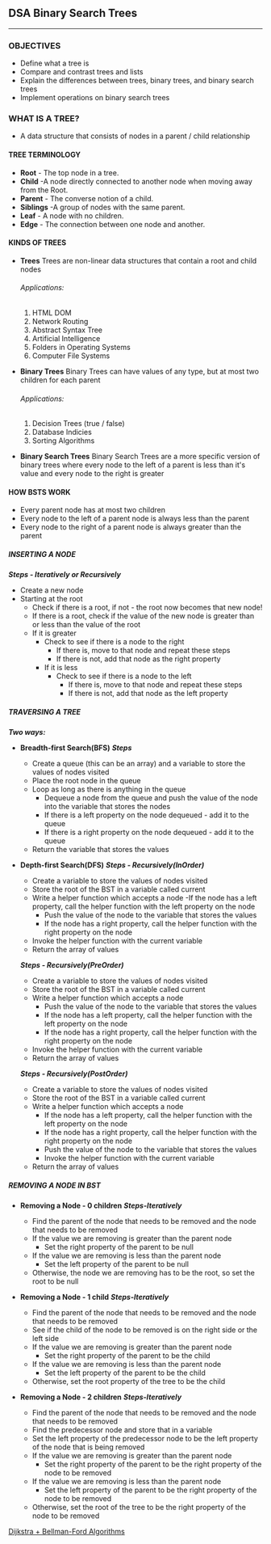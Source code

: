 ## DSA Binary Search Trees
***

### OBJECTIVES
- Define what a tree is
- Compare and contrast trees and lists
- Explain the differences between trees, binary trees, and binary search trees
- Implement operations on binary search trees

### WHAT IS A TREE?
- A data structure that consists of nodes in a parent / child relationship

#### TREE TERMINOLOGY
- **Root** - The top node in a tree.
- **Child** -A node directly connected to another node when moving away from the Root.
- **Parent** - The converse notion of a child.
- **Siblings** -A group of nodes with the same parent.
- **Leaf** - A node with no children.
- **Edge** - The connection between one node and another.

#### KINDS OF TREES
- **Trees**
  Trees are non-linear data structures that contain a root and child nodes
  ###### Applications:
  1. HTML DOM
  2. Network Routing
  3. Abstract Syntax Tree
  4. Artificial Intelligence
  5. Folders in Operating Systems
  6. Computer File Systems

- **Binary Trees**
  Binary Trees can have values of any type, but at most two children for each parent
  ###### Applications:
  1. Decision Trees (true / false)
  2. Database Indicies
  3. Sorting Algorithms
   
- **Binary Search Trees**
  Binary Search Trees are a more specific version of binary trees where every node to the left of a parent is less than it's value and every node to the right is greater

#### HOW BSTS WORK
- Every parent node has at most two children
- Every node to the left of a parent node is always less than the parent
- Every node to the right of a parent node is always greater than the parent
  
##### INSERTING A NODE
***Steps - Iteratively or Recursively***
- Create a new node
- Starting at the root
    - Check if there is a root, if not - the root now becomes that new node!
    - If there is a root, check if the value of the new node is greater than or less than the value of the root
  - If it is greater 
    - Check to see if there is a node to the right
        - If there is, move to that node and repeat these steps
        - If there is not, add that node as the right property
    - If it is less
        - Check to see if there is a node to the left
            - If there is, move to that node and repeat these steps
            - If there is not, add that node as the left property
  
##### TRAVERSING A TREE
***Two ways:***
- **Breadth-first Search(BFS)**
  ***Steps***
    - Create a queue (this can be an array) and a variable to store the values of nodes visited
    - Place the root node in the queue
    - Loop as long as there is anything in the queue
        - Dequeue a node from the queue and push the value of the node into the variable that stores the nodes
        - If there is a left property on the node dequeued - add it to the queue
        - If there is a right property on the node dequeued - add it to the queue
    - Return the variable that stores the values

- **Depth-first Search(DFS)**
  ***Steps - Recursively(InOrder)***
    - Create a variable to store the values of nodes visited
    - Store the root of the BST in a variable called current
    - Write a helper function which accepts a node
        -If the node has a left property, call the helper function with the left property on the node
        - Push the value of the node to the variable that stores the values
        - If the node has a right property, call the helper function with the right property on the node
    - Invoke the helper function with the current variable
    - Return the array of values

    ***Steps - Recursively(PreOrder)***
    - Create a variable to store the values of nodes visited
    - Store the root of the BST in a variable called current
    - Write a helper function which accepts a node
        - Push the value of the node to the variable that stores the values
        - If the node has a left property, call the helper function with the left property on the node
        - If the node has a right property, call the helper function with the right property on the node
    - Invoke the helper function with the current variable
    - Return the array of values

    ***Steps - Recursively(PostOrder)***
    - Create a variable to store the values of nodes visited
    - Store the root of the BST in a variable called current
    - Write a helper function which accepts a node
        - If the node has a left property, call the helper function with the left property on the node
        - If the node has a right property, call the helper function with the right property on the node
        - Push the value of the node to the variable that stores the values
        - Invoke the helper function with the current variable
    - Return the array of values

##### REMOVING A NODE IN BST
- **Removing a Node - 0 children**
  ***Steps-Iteratively***
    - Find the parent of the node that needs to be removed and the node that needs to be removed
    - If the value we are removing is greater than the parent node
      - Set the right property of the parent to be null
    - If the value we are removing is less than the parent node​
      - Set the left property of the parent to be null
    - Otherwise, the node we are removing has to be the root, so set the root to be null
  
- **Removing a Node - 1 child**
  ***Steps-Iteratively***
    - Find the parent of the node that needs to be removed and the node that needs to be removed
    - See if the child of the node to be removed is on the right side or the left side
    - If the value we are removing is greater than the parent node​​
      - Set the right property of the parent to be the child
    - If the value we are removing is less than the parent node​
      - Set the left property of the parent to be the child
    - Otherwise, set the root property of the tree to be the child

- **Removing a Node - 2 children**
  ***Steps-Iteratively***
    - Find the parent of the node that needs to be removed and the node that needs to be removed
    - Find the predecessor node and store that in a variable
    - Set the left property of the predecessor node to be the left property of the node that is being removed
    - If the value we are removing is greater than the parent node​​
      - Set the right property of the parent to be the right property of the node to be removed
    - If the value we are removing is less than the parent node​
        - Set the left property of the parent to be the right property of the node to be removed
    - Otherwise, set the root of the tree to be the right property of the node to be removed

[Dijkstra + Bellman-Ford
Algorithms](https://medium.com/basecs/finding-the-shortest-path-with-a-little-help-from-dijkstra-613149fbdc8e)